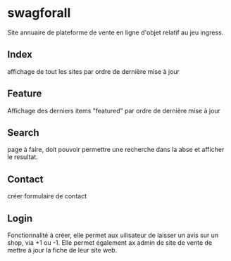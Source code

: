 # swagforall

Site annuaire de plateforme de vente en ligne d'objet relatif au jeu ingress.

## Index

affichage de tout les sites par ordre de dernière mise à jour

## Feature

Affichage des derniers items "featured" par ordre de dernière mise à jour

## Search

page à faire, doit pouvoir permettre une recherche dans la abse et afficher le resultat.

## Contact

créer formulaire de contact

## Login

Fonctionnalité à créer, elle permet aux uilisateur de laisser un avis sur un shop, via +1 ou -1. Elle permet également ax admin de site de vente de mettre à jour la fiche de leur site web.